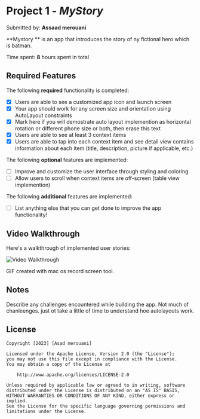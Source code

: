 # Project 1 - *MyStory*

Submitted by: **Assaad merouani**

**Mystory ** is an app that introduces the story of ny fictional hero which is batman.

Time spent: **8** hours spent in total

## Required Features

The following **required** functionality is completed:

- [x] Users are able to see a customized app icon and launch screen
- [x] Your app should work for any screen size and orientation using AutoLayout constraints
- [x] Mark here if you will demostrate auto layout implemention as horizontal rotation or different phone size or both, then erase this text
- [X] Users are able to see at least 3 context items
- [X] Users are able to tap into each context item and see detail view contains information about each item (title, description, picture if applicable, etc.)
 
The following **optional** features are implemented:

- [ ] Improve and customize the user interface through styling and coloring
- [ ] Allow users to scroll when context items are off-screen (table view implemention)

The following **additional** features are implemented:

- [ ] List anything else that you can get done to improve the app functionality!

## Video Walkthrough

Here's a walkthrough of implemented user stories:

<img src='https://github.com/Asad006/MyStory_Project1/blob/main/Project!-Gif.gif' title='Video Walkthrough' width='' alt='Video Walkthrough' />

<!-- Replace this with whatever GIF tool you used! -->
GIF created with mac os record screen tool.


## Notes

Describe any challenges encountered while building the app.
Not much of chanleenges. just ot take a little of time to understand hoe autolayouts work.

## License

    Copyright [2023] [Asad merouani]

    Licensed under the Apache License, Version 2.0 (the "License");
    you may not use this file except in compliance with the License.
    You may obtain a copy of the License at

        http://www.apache.org/licenses/LICENSE-2.0

    Unless required by applicable law or agreed to in writing, software
    distributed under the License is distributed on an "AS IS" BASIS,
    WITHOUT WARRANTIES OR CONDITIONS OF ANY KIND, either express or implied.
    See the License for the specific language governing permissions and
    limitations under the License.
